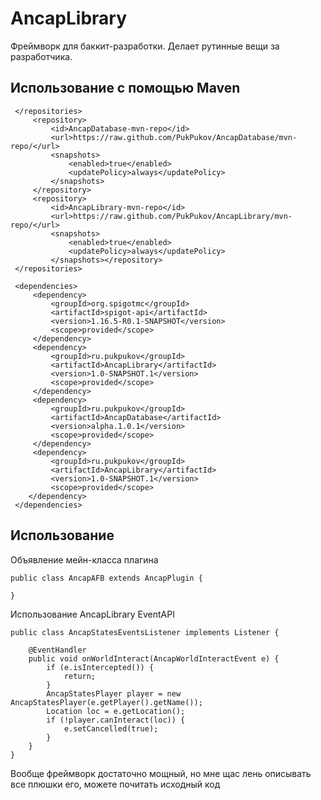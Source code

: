 
# AncapLibrary
Фреймворк для баккит-разработки. Делает рутинные вещи за разработчика.

## Использование с помощью Maven

	 </repositories>
	     <repository>  
		     <id>AncapDatabase-mvn-repo</id>  
		     <url>https://raw.github.com/PukPukov/AncapDatabase/mvn-repo/</url>  
		     <snapshots> 
			     <enabled>true</enabled>  
			     <updatePolicy>always</updatePolicy>  
		     </snapshots>
	     </repository>
	     <repository>  
			 <id>AncapLibrary-mvn-repo</id>  
			 <url>https://raw.github.com/PukPukov/AncapLibrary/mvn-repo/</url>  
			 <snapshots>
				 <enabled>true</enabled>  
				 <updatePolicy>always</updatePolicy>  
			 </snapshots></repository>
     </repositories>
     
     <dependencies>  
	     <dependency> 
		     <groupId>org.spigotmc</groupId>  
		     <artifactId>spigot-api</artifactId>  
		     <version>1.16.5-R0.1-SNAPSHOT</version>  
		     <scope>provided</scope>  
	     </dependency>  
	     <dependency> 
		     <groupId>ru.pukpukov</groupId>  
		     <artifactId>AncapLibrary</artifactId>  
		     <version>1.0-SNAPSHOT.1</version>  
		     <scope>provided</scope>  
		 </dependency>  
	     <dependency>
		     <groupId>ru.pukpukov</groupId>  
		     <artifactId>AncapDatabase</artifactId>  
		     <version>alpha.1.0.1</version>  
		     <scope>provided</scope>  
	     </dependency>
	     <dependency>  
			 <groupId>ru.pukpukov</groupId>  
			 <artifactId>AncapLibrary</artifactId>  
			 <version>1.0-SNAPSHOT.1</version>  
			 <scope>provided</scope>  
		</dependency>
     </dependencies>

## Использование
Объявление мейн-класса плагина

    public class AncapAFB extends AncapPlugin {
    
    }
Использование AncapLibrary EventAPI

    public class AncapStatesEventsListener implements Listener {  
      
		@EventHandler  
	    public void onWorldInteract(AncapWorldInteractEvent e) {  
	        if (e.isIntercepted()) {  
	            return;  
		    }  
	        AncapStatesPlayer player = new AncapStatesPlayer(e.getPlayer().getName());  
		    Location loc = e.getLocation();  
		    if (!player.canInteract(loc)) {  
		        e.setCancelled(true);  
	        }  
        }  
    }

Вообще фреймворк достаточно мощный, но мне щас лень описывать все плюшки его, можете почитать исходный код
